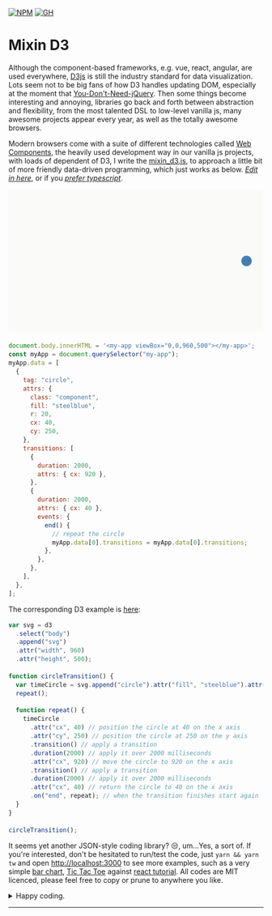 [![NPM](https://img.shields.io/badge/npm-CB3837?style=for-the-badge&logo=npm&logoColor=white)](https://www.npmjs.com/package/mixin_d3)
[![GH](https://img.shields.io/badge/GitHub%20Pages-222222?style=for-the-badge&logo=GitHub%20Pages&logoColor=white)](https://vegertar.github.io/mixin_d3/)

# Mixin D3

Although the component-based frameworks, e.g. vue, react, angular, are used everywhere, [D3js](https://d3js.org/) is still the industry standard for data visualization. Lots seem not to be big fans of how D3 handles updating DOM, especially at the moment that [You-Don't-Need-jQuery](https://github.com/nefe/You-Dont-Need-jQuery). Then some things become interesting and annoying, libraries go back and forth between abstraction and flexibility, from the most talented DSL to low-level vanilla js, many awesome projects appear every year, as well as the totally awesome browsers.

Modern browsers come with a suite of different technologies called [Web Components](https://developer.mozilla.org/en-US/docs/Web/Web_Components), the heavily used development way in our vanilla js projects, with loads of dependent of D3, I write the [mixin_d3.js](/lib/mixin_d3.js), to approach a little bit of more friendly data-driven programming, which just works as below. [_Edit in here_](https://stackblitz.com/edit/js-c6aqfb?file=index.js), or if you [_prefer typescript_](https://codesandbox.io/s/long-violet-7d9ehm?file=/src/index.ts).

<div class="repeat-circle">
  <img src="media/repeat-circle.gif" alt="repeat circle">

```js
document.body.innerHTML = '<my-app viewBox="0,0,960,500"></my-app>';
const myApp = document.querySelector("my-app");
myApp.data = [
  {
    tag: "circle",
    attrs: {
      class: "component",
      fill: "steelblue",
      r: 20,
      cx: 40,
      cy: 250,
    },
    transitions: [
      {
        duration: 2000,
        attrs: { cx: 920 },
      },
      {
        duration: 2000,
        attrs: { cx: 40 },
        events: {
          end() {
            // repeat the circle
            myApp.data[0].transitions = myApp.data[0].transitions;
          },
        },
      },
    ],
  },
];
```

</div>

The corresponding D3 example is [here](https://bl.ocks.org/d3noob/bf44061b1d443f455b3f857f82721372):

```js
var svg = d3
  .select("body")
  .append("svg")
  .attr("width", 960)
  .attr("height", 500);

function circleTransition() {
  var timeCircle = svg.append("circle").attr("fill", "steelblue").attr("r", 20);
  repeat();

  function repeat() {
    timeCircle
      .attr("cx", 40) // position the circle at 40 on the x axis
      .attr("cy", 250) // position the circle at 250 on the y axis
      .transition() // apply a transition
      .duration(2000) // apply it over 2000 milliseconds
      .attr("cx", 920) // move the circle to 920 on the x axis
      .transition() // apply a transition
      .duration(2000) // apply it over 2000 milliseconds
      .attr("cx", 40) // return the circle to 40 on the x axis
      .on("end", repeat); // when the transition finishes start again
  }
}

circleTransition();
```

It seems yet another JSON-style coding library? 😒, um...Yes, a sort of. If you're interested, don't be hesitated to run/test the code, just `yarn && yarn tw` and open [http://localhost:3000](http://localhost:3000) to see more examples, such as a very simple [bar chart](/__tests__/lib/bar_chart.js), [Tic Tac Toe](/__tests__/lib/tic_tac_toe.js) against [react tutorial](https://reactjs.org/tutorial/tutorial.html#completing-the-game). All codes are MIT licenced, please feel free to copy or prune to anywhere you like.

<details>
  <summary>
    Happy coding.
    <hr>
  </summary>

_Following contents are modified from [reactjs](https://github.com/reactjs/reactjs.org) along with [CC-BY-4.0 license](https://github.com/reactjs/reactjs.org/blob/main/LICENSE-DOCS.md)._

## Hello World

The smallest mixin_d3 example looks like this:

```js
<script type="module">
  window.customElements.define(
    "my-app",
    class extends MixinD3 {
      connectedCallback() {
        super.connectedCallback();
        this.data = [{ tag: "h1", text: "Hello, World" }];
      }
    }
  );
</script>

<my-app></my-app>
```

It displays a heading saying "Hello, world!" on the page.

**[Try it on CodePen](https://codepen.io/vegertar/pen/MWQRybP)**

Click the link above to open an online editor. Feel free to make some changes, and see how they affect the output. Most pages in this guide will have editable examples like this one.

</details>
